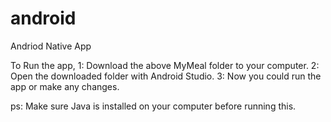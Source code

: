# android
Andriod Native App

To Run the app,
1: Download the above MyMeal folder to your computer.
2: Open the downloaded folder with Android Studio.
3: Now you could run the app or make any changes.

ps: Make sure Java is installed on your computer before running this.

